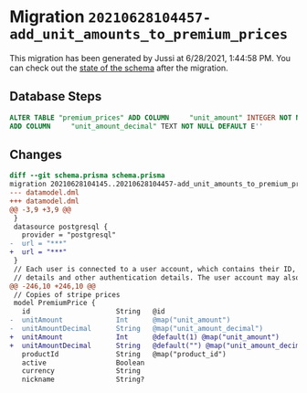 # Migration `20210628104457-add_unit_amounts_to_premium_prices`

This migration has been generated by Jussi at 6/28/2021, 1:44:58 PM.
You can check out the [state of the schema](./schema.prisma) after the migration.

## Database Steps

```sql
ALTER TABLE "premium_prices" ADD COLUMN     "unit_amount" INTEGER NOT NULL DEFAULT 1,
ADD COLUMN     "unit_amount_decimal" TEXT NOT NULL DEFAULT E''
```

## Changes

```diff
diff --git schema.prisma schema.prisma
migration 20210628104145..20210628104457-add_unit_amounts_to_premium_prices
--- datamodel.dml
+++ datamodel.dml
@@ -3,9 +3,9 @@
 }
 datasource postgresql {
   provider = "postgresql"
-  url = "***"
+  url = "***"
 }
 // Each user is connected to a user account, which contains their ID, login
 // details and other authentication details. The user account may also specify
@@ -246,10 +246,10 @@
 // Copies of stripe prices
 model PremiumPrice {
   id                     String   @id
-  unitAmount             Int      @map("unit_amount")
-  unitAmountDecimal      String   @map("unit_amount_decimal")
+  unitAmount             Int      @default(1) @map("unit_amount")
+  unitAmountDecimal      String   @default("") @map("unit_amount_decimal")
   productId              String   @map("product_id")
   active                 Boolean
   currency               String
   nickname               String?
```


